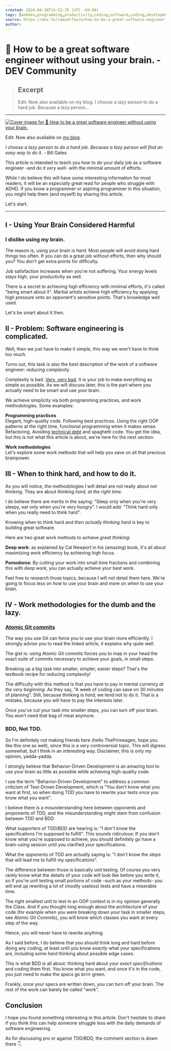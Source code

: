 ```yaml
---
created: 2024-04-18T14:52:35 (UTC -03:00)
tags: [webdev,programming,productivity,coding,software,coding,development,engineering,inclusive,community]
source: https://dev.to/samuelfaure/how-to-be-a-great-software-engineer-without-using-your-brain-1g5k?ref=dailydev
author: 
---
```


# 🧠 How to be a great software engineer without using your brain. - DEV Community

> ## Excerpt
> Edit: Now also available on my blog.  I choose a lazy person to do a hard job. Because a lazy person...

---
[![Cover image for 🧠 How to be a great software engineer without using your brain.](https://media.dev.to/cdn-cgi/image/width=1000,height=420,fit=cover,gravity=auto,format=auto/https%3A%2F%2Fdev-to-uploads.s3.amazonaws.com%2Fuploads%2Farticles%2Fchiyewbnf44lpootinp5.jpg)](https://media.dev.to/cdn-cgi/image/width=1000,height=420,fit=cover,gravity=auto,format=auto/https%3A%2F%2Fdev-to-uploads.s3.amazonaws.com%2Fuploads%2Farticles%2Fchiyewbnf44lpootinp5.jpg)

Edit: Now also available on [my blog](https://suchdevblog.com/lessons/HowToNotUseYourBrain.html).

_I choose a lazy person to do a hard job. Because a lazy person will find an easy way to do it._ - Bill Gates

This article is intended to teach you how to do your daily job as a software engineer -and do it _very well_\- with the minimal amount of efforts.

While I do believe this will have some interesting information for most readers, it will be an _especially_ great read for people who struggle with ADHD. If you know a programmer or aspiring programmer in this situation, you might help them (and myself) by sharing this article.

Let's start.

___

## [](https://dev.to/samuelfaure/how-to-be-a-great-software-engineer-without-using-your-brain-1g5k?ref=dailydev#i-using-your-brain-considered-harmful)I - Using Your Brain Considered Harmful

### [](https://dev.to/samuelfaure/how-to-be-a-great-software-engineer-without-using-your-brain-1g5k?ref=dailydev#i-dislike-using-my-brain)I dislike using my brain.

The reason is, using your brain is _hard_. Most people will avoid doing hard things too often. If you can do a great job without efforts, then why should you? You don't get extra points for difficulty.

Job satisfaction increases when you're not suffering. Your energy levels stays high, your productivity as well.

There is a secret to achieving high efficiency with minimal efforts, it's called "being smart about it". Martial artists achieve high efficiency by applying high pressure onto an opponent's sensitive points. That's knowledge well used.

Let's be smart about it then.

## [](https://dev.to/samuelfaure/how-to-be-a-great-software-engineer-without-using-your-brain-1g5k?ref=dailydev#ii-problem-software-engineering-is-complicated)II - Problem: Software engineering is complicated.

Well, then we just have to make it simple, this way we won't have to think too much.

Turns out, this task is also the best description of the work of a software engineer: _reducing complexity_.

Complexity is bad. [Very, very bad](https://grugbrain.dev/#grug-on-complexity). It is your job to make everything as simple as possible. As we will discuss later, this is the part where you actually need to be smart and use your brain.

We achieve simplicity via both programming practices, and work methodologies. Some examples:

**Programming practices**  
Elegant, high-quality code. Following best practices. Using the right OOP patterns at the right time, functional programming when it makes sense. Refactoring. Avoiding [technical debt](https://dev.to/samuelfaure/the-technical-debt-explained-with-a-kitchen-analogy-518h) and spaghetti code. You get the idea, but this is not what this article is about, we're here for the next section:

**Work methodologies**  
Let's explore some work methods that will help you save on all that precious brainpower.

## [](https://dev.to/samuelfaure/how-to-be-a-great-software-engineer-without-using-your-brain-1g5k?ref=dailydev#iii-when-to-think-hard-and-how-to-do-it)III - When to think hard, and how to do it.

As you will notice, the methodologies I will detail are not really about _not thinking_. They are about _thinking hard, at the right time_.

I do believe there are merits in the saying: "Sleep only when you're very sleepy, eat only when you're very hungry". I would add: "Think hard only when you really need to think hard".

Knowing when to think hard _and then actually thinking hard_ is key to building great software.

Here are two great work methods to achieve _great thinking_:

**Deep work**: as explained by Cal Newport in his (amazing) book, it's all about maximizing work efficiency by achieving high focus.

**Pomodoros**: By cutting your work into small time fractions and combining this with _deep work_, you can actually achieve your best work.

Feel free to research those topics, because I will not detail them here. We're going to focus less on _how_ to use your brain and more on _when_ to use your brain.

## [](https://dev.to/samuelfaure/how-to-be-a-great-software-engineer-without-using-your-brain-1g5k?ref=dailydev#iv-work-methodologies-for-the-dumb-and-the-lazy)IV - Work methodologies for the dumb and the lazy.

### [](https://dev.to/samuelfaure/how-to-be-a-great-software-engineer-without-using-your-brain-1g5k?ref=dailydev#atomic-git-commits)**[Atomic Git commits](https://dev.to/samuelfaure/how-atomic-git-commits-dramatically-increased-my-productivity-and-will-increase-yours-too-4a84)**

The way you use Git can force you to use your brain more efficiently. I strongly advise you to read the linked article, it explains why quite well.

The gist is: using Atomic Git commits forces you to map in your head the exact suite of commits necessary to achieve your goals, in small steps.

Breaking up a big task into smaller, simpler, easier steps? That's the textbook recipe for reducing complexity!

The difficulty with this method is that you have to pay in mental currency _at the very beginning_. As they say, "A week of coding can save on 30 minutes of planning". Still, because thinking is _hard_, we tend not to do it. That is a mistake, because you will have to pay the interests later.

Once you've cut your task into smaller steps, you can turn off your brain. You won't need that bag of meat anymore.

### [](https://dev.to/samuelfaure/how-to-be-a-great-software-engineer-without-using-your-brain-1g5k?ref=dailydev#bdd-not-tdd)BDD, Not TDD.

So I'm definitely not making friends here (hello ThePrimeagen, hope you like this one as well), since this is a very controversial topic. This will digress somewhat, but I think in an interesting way. Disclaimer, this is only my opinion, yadda-yadda.

I strongly believe that Behavior-Driven Development is an amazing tool to use your brain as little as possible while achieving high-quality code.

I use the term "Behavior-Driven Development" to address a common criticism of Test-Driven Development, which is "You don't know what you want at first, so when doing TDD you have to rewrite your tests once you know what you want".

I believe there is a misunderstanding here between opponents and proponents of TDD, and the misunderstanding might stem from confusion between TDD and BDD.

What supporters of TDD/BDD are hearing is: "I don't know the specifications I'm supposed to fulfill". This sounds ridiculous: If you don't know what you're supposed to achieve, you should definitely go have a brain-using session until you clarified your specifications.

What the opponents of TDD are _actually_ saying is: "I don't know the _steps_ that will lead me to fulfill my specifications".

The difference between those is basically unit testing. Of course you very rarely know what the details of your code will look like before you write it, so if you're unit testing small portions of code -such as your methods- you will end up rewriting a lot of (mostly useless) tests and have a miserable time.

The right smallest unit to test in an OOP context is in my opinion generally the Class. And if you thought long enough about the architecture of your code (for example when you were breaking down your task in smaller steps, see _Atomic Git Commits_), you will know which classes you want at every step of the way.

Hence, you will never have to rewrite anything.

As I said before, I do believe that you should think long and hard before doing any coding, at least until you know _exactly_ what your specifications are, including some _hard_ thinking about possible edge cases.

This is what BDD is all about: thinking hard about your _exact specifications_ and coding them first. You know what you want, and once it's in the code, you just need to make the specs go brrrr green.

Frankly, once your specs are written down, you can turn off your brain. The rest of the work can barely be called "work".

## [](https://dev.to/samuelfaure/how-to-be-a-great-software-engineer-without-using-your-brain-1g5k?ref=dailydev#conclusion)Conclusion

I hope you found something interesting in this article. Don't hesitate to share if you think this can help someone struggle less with the daily demands of software engineering.

As for discussing pro or against TDD/BDD, the comment section is down there 👇.
